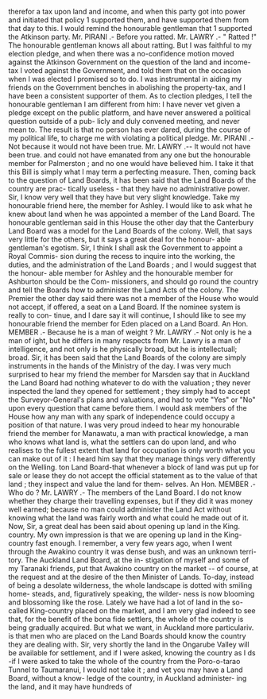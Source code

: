 therefor a tax upon land and income, and when this party got into power and initiated that policy 1 supported them, and have supported them from that day to this. I would remind the honourable gentleman that 1 supported the Atkinson party. Mr. PIRANI .- Before you ratted. Mr. LAWRY .- " Ratted !" The honourable gentleman knows all about ratting. But I was faithful to my election pledge, and when there was a no-confidence motion moved against the Atkinson Government on the question of the land and income-tax I voted against the Government, and told them that on the occasion when I was elected I promised so to do. I was instrumental in aiding my friends on the Government benches in abolishing the property-tax, and I have been a consistent supporter of them. As to clection pledges, I tell the honourable gentleman I am different from him: I have never vet given a pledge except on the public platform, and have never answered a political question outside of a pub- licly and duly convened meeting, and never mean to. The result is that no person has ever dared, during the course of my political life, to charge me with violating a political pledge. Mr. PIRANI .- Not because it would not have been true. Mr. LAWRY .-- It would not have been true. and could not have emanated from any one but the honourable member for Palmerston ; and no one would have believed him. I take it that this Bill is simply what I may term a perfecting measure. Then, coming back to the question of Land Boards, it has been said that the Land Boards of the country are prac- tically useless - that they have no administrative power. Sir, I know very well that they have but very slight knowledge. Take my honourable friend here, the member for Ashley. I would like to ask what he knew about land when he was appointed a member of the Land Board. The honourable gentleman said in this House the other day that the Canterbury Land Board was a model for the Land Boards of the colony. Well, that says very little for the others, but it says a great deal for the honour- able gentleman's egotism. Sir, I think I shall ask the Government to appoint a Royal Commis- sion during the recess to inquire into the working, the duties, and the administration of the Land Boards ; and I would suggest that the honour- able member for Ashley and the honourable member for Ashburton should be the Com- missioners, and should go round the country and tell the Boards how to administer the Land Acts of the colony. The Premier the other day said there was not a member of the House who would not accept, if offered, a seat on a Land Board. If the nominee system is really to con- tinue, and I dare say it will continue, I should like to see my honourable friend the member for Eden placed on a Land Board. An Hon. MEMBER .- Because he is a man of weight ? Mr. LAWRY .- Not only is he a man of ight, but he differs in many respects from Mr. Lawry is a man of intelligence, and not only is he physically broad, but he is intellectuall; broad. Sir, it has been said that the Land Boards of the colony are simply instruments in the hands of the Ministry of the day. I was very much surprised to hear my friend the member for Marsden say that in Auckland the Land Board had nothing whatever to do with the valuation ; they never inspected the land they opened for settlement ; they simply had to accept the Surveyor-General's plans and valuations, and had to vote "Yes" or "No" upon every question that came before them. I would ask members of the House how any man with any spark of independence could occupy a position of that nature. I was very proud indeed to hear my honourable friend the member for Manawatu, a man with practical knowledge, a man who knows what land is, what the settlers can do upon land, and who realises to the fullest extent that land for occupation is only worth what you can make out of it : I heard him say that they manage things very differently on the Welling. ton Land Board-that whenever a block of land was put up for sale or lease they do not accept the official statement as to the value of that land ; they inspect and value the land for them- selves. An Hon. MEMBER .- Who do ? Mr. LAWRY .- The members of the Land Board. I do not know whether they charge their travelling expenses, but if they did it was money well earned; because no man could administer the Land Act without knowing what the land was fairly worth and what could he made out of it. Now, Sir, a great deal has been said about opening up land in the King. country. My own impression is that we are opening up land in the King-country fast enough. I remember, a very few years ago, when I went through the Awakino country it was dense bush, and was an unknown terri- tory. The Auckland Land Board, at the in- stigation of myself and some of my Taranaki friends, put that Awakino country on the market -- of course, at the request and at the desire of the then Minister of Lands. To-day, instead of being a desolate wilderness, the whole landscape is dotted with smiling home- steads, and, figuratively speaking, the wilder- ness is now blooming and blossoming like the rose. Lately we have had a lot of land in the so-called King-country placed on the market, and I am very glad indeed to see that, for the benefit of the bona fide settlers, the whole of the country is being gradually acquired. But what we want, in Auckland more particulariv. is that men who are placed on the Land Boards should know the country they are dealing with. Sir, very shortly the land in the Ongarube Valley will be available for settlement, and if I were asked, knowing the country as I ds -if I were asked to take the whole of the country from the Poro-o-tarao Tunnel to Taumaranui, I would not take it ; and vet you may have a Land Board, without a know- ledge of the country, in Auckland administer- ing the land, and it may have hundreds of 